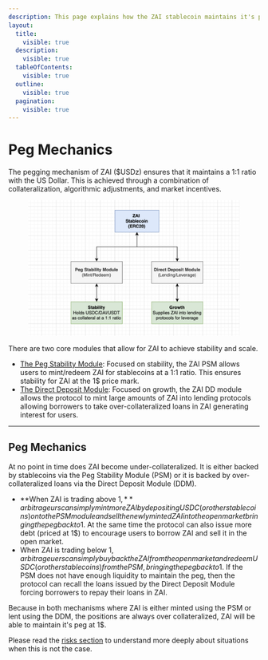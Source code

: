 ```yaml
---
description: This page explains how the ZAI stablecoin maintains it's peg
layout:
  title:
    visible: true
  description:
    visible: true
  tableOfContents:
    visible: true
  outline:
    visible: true
  pagination:
    visible: true
---
```


# Peg Mechanics

The pegging mechanism of ZAI ($USDz) ensures that it maintains a 1:1 ratio with the US Dollar. This is achieved through a combination of collateralization, algorithmic adjustments, and market incentives.

<figure><img src="../../.gitbook/assets/image (1).png" alt=""><figcaption></figcaption></figure>

There are two core modules that allow for ZAI to achieve stability and scale.

* [The Peg Stability Module](peg-stablility-module-psm.md): Focused on stability, the ZAI PSM allows users to mint/redeem ZAI for stablecoins at a 1:1 ratio. This ensures stability for ZAI at the 1$ price mark.
* [The Direct Deposit Module](direct-deposit-module-ddm.md): Focused on growth, the ZAI DD module allows the protocol to mint large amounts of ZAI into lending protocols allowing borrowers to take over-collateralized loans in ZAI generating interest for users.

***

## Peg Mechanics

At no point in time does ZAI become under-collateralized. It is either backed by stablecoins via the Peg Stability Module (PSM) or it is backed by over-collateralized loans via the Direct Deposit Module (DDM).

* **When ZAI is trading above 1$,** arbitrageurs can simply mint more ZAI by depositing USDC (or other stablecoins) onto the PSM module and sell the newly minted ZAI into the open market bringing the peg back to 1$. At the same time the protocol can also issue more debt (priced at 1$) to encourage users to borrow ZAI and sell it in the open market.
* When ZAI is trading below 1$, arbitrageuers can simply buyback the ZAI from the open market and redeem USDC (or other stablecoins) from the PSM, bringing the peg back to 1$. If the PSM does not have enough liquidity to maintain the peg, then the protocol can recall the loans issued by the Direct Deposit Module forcing borrowers to repay their loans in ZAI.

Because in both mechanisms where ZAI is either minted using the PSM or lent using the DDM, the positions are always over collateralized, ZAI will be able to maintain it's peg at 1$.&#x20;

Please read the [risks section](../../security/risks.md) to understand more deeply about situations when this is not the case.
